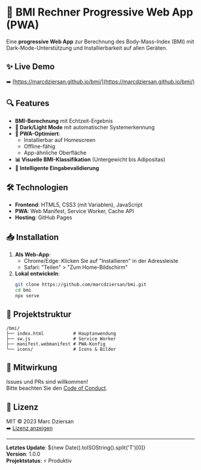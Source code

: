 # 📱 BMI Rechner Progressive Web App (PWA)

Eine **progressive Web App** zur Berechnung des Body-Mass-Index (BMI) mit Dark-Mode-Unterstützung und Installierbarkeit auf allen Geräten.

## ✨ Live Demo
➡️ [https://marcdziersan.github.io/bmi/](https://marcdziersan.github.io/bmi/)

## 🔍 Features
- **BMI-Berechnung** mit Echtzeit-Ergebnis
- **🌙 Dark/Light Mode** mit automatischer Systemerkennung
- **📱 PWA-Optimiert**:
  - Installierbar auf Homescreen
  - Offline-fähig
  - App-ähnliche Oberfläche
- **📊 Visuelle BMI-Klassifikation** (Untergewicht bis Adipositas)
- **🔢 Intelligente Eingabevalidierung**

## 🛠 Technologien
- **Frontend**: HTML5, CSS3 (mit Variablen), JavaScript
- **PWA**: Web Manifest, Service Worker, Cache API
- **Hosting**: GitHub Pages

## 📥 Installation
1. **Als Web-App**:
   - Chrome/Edge: Klicken Sie auf "Installieren" in der Adressleiste
   - Safari: "Teilen" > "Zum Home-Bildschirm"
2. **Lokal entwickeln**:
   ```bash
   git clone https://github.com/marcdziersan/bmi.git
   cd bmi
   npx serve
   ```

## 📂 Projektstruktur
```
/bmi/
├── index.html           # Hauptanwendung
├── sw.js                # Service Worker
├── manifest.webmanifest # PWA-Konfig
└── icons/               # Icons & Bilder
```

## 🤝 Mitwirkung
Issues und PRs sind willkommen!  
Bitte beachten Sie den [Code of Conduct](CODE_OF_CONDUCT.md).

## 📜 Lizenz
MIT © 2023 Marc Dziersan  
➡️ [Lizenz anzeigen](LICENSE)

---

**Letztes Update**: ${new Date().toISOString().split('T')[0]}  
**Version**: 1.0.0  
**Projektstatus**: ⚡ Produktiv
```
